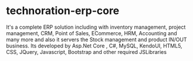 # technoration-erp-core
It's a complete ERP solution including with inventory management, project management, CRM, Point of Sales, ECommerce, HRM, Accounting and many more and also it servers the Stock management and product IN/OUT business. Its developed by Asp.Net Core , C#, MySQL, KendoUI, HTML5, CSS, JQuery, Javascript, Bootstrap and other required JSLibraries
